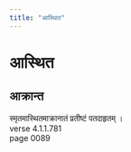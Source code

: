 ```yaml
---
title: "आस्थित"
---
```


# आस्थित
## आक्रान्त
स्मृतमास्थितमाक्रानातं प्रतीष्टं पतदाहृतम् ।<br />verse 4.1.1.781<br />page 0089

